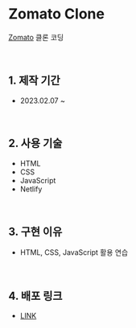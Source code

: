 # Zomato Clone
[Zomato](https://www.zomato.com/) 클론 코딩

<br/>

## 1. 제작 기간 
- 2023.02.07 ~ 
<br/>

## 2. 사용 기술
- HTML
- CSS
- JavaScript
- Netlify
<br/>

## 3. 구현 이유
- HTML, CSS, JavaScript 활용 연습
<br/>

## 4. 배포 링크
- [LINK](https://zomato-clone-by-sm.netlify.app/)
<br/>
